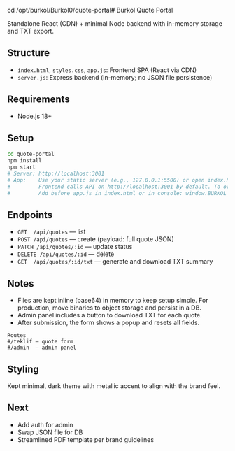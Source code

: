 cd /opt/burkol/Burkol0/quote-portal# Burkol Quote Portal

Standalone React (CDN) + minimal Node backend with in-memory storage and TXT export.

## Structure
- `index.html`, `styles.css`, `app.js`: Frontend SPA (React via CDN)
- `server.js`: Express backend (in-memory; no JSON file persistence)

## Requirements
- Node.js 18+

## Setup
```bash
cd quote-portal
npm install
npm start
# Server: http://localhost:3001
# App:    Use your static server (e.g., 127.0.0.1:5500) or open index.html directly.
#         Frontend calls API on http://localhost:3001 by default. To override:
#         Add before app.js in index.html or in console: window.BURKOL_API = 'http://your-host:port'
```

## Endpoints
- `GET  /api/quotes` — list
- `POST /api/quotes` — create (payload: full quote JSON)
- `PATCH /api/quotes/:id` — update status
- `DELETE /api/quotes/:id` — delete
- `GET  /api/quotes/:id/txt` — generate and download TXT summary

## Notes
- Files are kept inline (base64) in memory to keep setup simple. For production, move binaries to object storage and persist in a DB.
- Admin panel includes a button to download TXT for each quote.
- After submission, the form shows a popup and resets all fields.

```text
Routes
#/teklif — quote form
#/admin  — admin panel
```

## Styling
Kept minimal, dark theme with metallic accent to align with the brand feel.

## Next
- Add auth for admin
- Swap JSON file for DB
- Streamlined PDF template per brand guidelines
